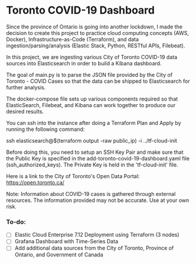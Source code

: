 # Toronto COVID-19 Dashboard
Since the province of Ontario is going into another lockdown, I made the decision to create this project to practice cloud computing concepts (AWS, Docker), Infrastructure-as-Code (Terraform), and data ingestion/parsing/analysis (Elastic Stack, Python, RESTful APIs, Filebeat). 

In this project, we are ingesting various City of Toronto COVID-19 data sources into Elasticsearch in order to build a Kibana dashboard.

The goal of main.py is to parse the JSON file provided by the City of Toronto - COVID Cases so that the data can be shipped to Elasticsearch for further analysis.

The docker-compose file sets up various components required so that ElasticSearch, Filebeat, and Kibana can work together to produce our desired results.

You can ssh into the instance after doing a Terraform Plan and Apply by running the following command:

ssh elasticsearch@$(terraform output -raw public_ip) -i ../tf-cloud-init

Before doing this, you need to setup an SSH Key Pair and make sure that the Public Key is specified in the add-toronto-covid-19-dashboard.yaml file (ssh_authorized_keys). The Private Key is held in the 'tf-cloud-init' file.

Here is a link to the City of Toronto's Open Data Portal: https://open.toronto.ca/

Note: Information about COVID-19 cases is gathered through external resources. The information provided may not be accurate. Use at your own risk.


### To-do:
- [ ] Elastic Cloud Enterprise 7.12 Deployment using Terraform (3 nodes)
- [ ] Grafana Dashboard with Time-Series Data
- [ ] Add additional data sources from the City of Toronto, Province of Ontario, and Government of Canada